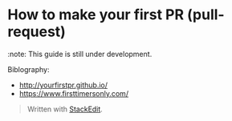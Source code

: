 # How to make your first PR (pull-request)

:note: This guide is still under development.

Biblography:
 - http://yourfirstpr.github.io/
 - https://www.firsttimersonly.com/

> Written with [StackEdit](https://stackedit.io/).
<!--stackedit_data:
eyJoaXN0b3J5IjpbLTEzMzU3MTE4MjhdfQ==
-->